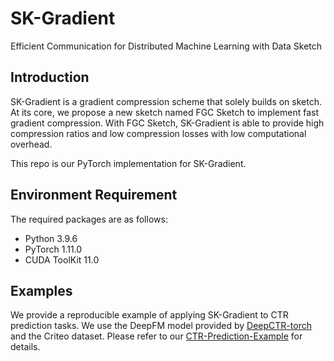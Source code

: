 # SK-Gradient
Efficient Communication for Distributed Machine Learning with Data Sketch

## Introduction
SK-Gradient is a gradient compression scheme that solely builds on sketch. At its core, we propose a new sketch named FGC Sketch to implement fast gradient compression. With FGC Sketch, SK-Gradient is able to provide high compression ratios and low compression losses with low computational overhead.

This repo is our PyTorch implementation for SK-Gradient.

## Environment Requirement

The required packages are as follows:

+ Python 3.9.6
+ PyTorch 1.11.0
+ CUDA ToolKit 11.0

## Examples

We provide a reproducible example of applying SK-Gradient to CTR prediction tasks. We use the DeepFM model provided by [DeepCTR-torch](https://github.com/shenweichen/DeepCTR-Torch) and the Criteo dataset. Please refer to our [CTR-Prediction-Example](https://github.com/N2-Sys/SK-Gradient/tree/main/examples) for details.